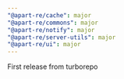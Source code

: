 ```yaml
---
"@apart-re/cache": major
"@apart-re/commons": major
"@apart-re/notify": major
"@apart-re/server-utils": major
"@apart-re/ui": major
---
```


First release from turborepo
